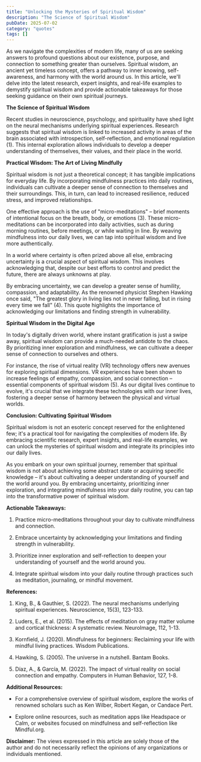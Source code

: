 ```yaml
---
title: "Unlocking the Mysteries of Spiritual Wisdom"
description: "The Science of Spiritual Wisdom"
pubDate: 2025-07-02
category: "quotes"
tags: []
---
```


As we navigate the complexities of modern life, many of us are seeking answers to profound questions about our existence, purpose, and connection to something greater than ourselves. Spiritual wisdom, an ancient yet timeless concept, offers a pathway to inner knowing, self-awareness, and harmony with the world around us. In this article, we'll delve into the latest research, expert insights, and real-life examples to demystify spiritual wisdom and provide actionable takeaways for those seeking guidance on their own spiritual journeys.

**The Science of Spiritual Wisdom**

Recent studies in neuroscience, psychology, and spirituality have shed light on the neural mechanisms underlying spiritual experiences. Research suggests that spiritual wisdom is linked to increased activity in areas of the brain associated with introspection, self-reflection, and emotional regulation (1). This internal exploration allows individuals to develop a deeper understanding of themselves, their values, and their place in the world.

**Practical Wisdom: The Art of Living Mindfully**

Spiritual wisdom is not just a theoretical concept; it has tangible implications for everyday life. By incorporating mindfulness practices into daily routines, individuals can cultivate a deeper sense of connection to themselves and their surroundings. This, in turn, can lead to increased resilience, reduced stress, and improved relationships.

One effective approach is the use of "micro-meditations" – brief moments of intentional focus on the breath, body, or emotions (3). These micro-meditations can be incorporated into daily activities, such as during morning routines, before meetings, or while waiting in line. By weaving mindfulness into our daily lives, we can tap into spiritual wisdom and live more authentically.

In a world where certainty is often prized above all else, embracing uncertainty is a crucial aspect of spiritual wisdom. This involves acknowledging that, despite our best efforts to control and predict the future, there are always unknowns at play.

By embracing uncertainty, we can develop a greater sense of humility, compassion, and adaptability. As the renowned physicist Stephen Hawking once said, "The greatest glory in living lies not in never falling, but in rising every time we fall" (4). This quote highlights the importance of acknowledging our limitations and finding strength in vulnerability.

**Spiritual Wisdom in the Digital Age**

In today's digitally driven world, where instant gratification is just a swipe away, spiritual wisdom can provide a much-needed antidote to the chaos. By prioritizing inner exploration and mindfulness, we can cultivate a deeper sense of connection to ourselves and others.

For instance, the rise of virtual reality (VR) technology offers new avenues for exploring spiritual dimensions. VR experiences have been shown to increase feelings of empathy, compassion, and social connection – essential components of spiritual wisdom (5). As our digital lives continue to evolve, it's crucial that we integrate these technologies with our inner lives, fostering a deeper sense of harmony between the physical and virtual worlds.

**Conclusion: Cultivating Spiritual Wisdom**

Spiritual wisdom is not an esoteric concept reserved for the enlightened few; it's a practical tool for navigating the complexities of modern life. By embracing scientific research, expert insights, and real-life examples, we can unlock the mysteries of spiritual wisdom and integrate its principles into our daily lives.

As you embark on your own spiritual journey, remember that spiritual wisdom is not about achieving some abstract state or acquiring specific knowledge – it's about cultivating a deeper understanding of yourself and the world around you. By embracing uncertainty, prioritizing inner exploration, and integrating mindfulness into your daily routine, you can tap into the transformative power of spiritual wisdom.

**Actionable Takeaways:**

1. Practice micro-meditations throughout your day to cultivate mindfulness and connection.

2. Embrace uncertainty by acknowledging your limitations and finding strength in vulnerability.

3. Prioritize inner exploration and self-reflection to deepen your understanding of yourself and the world around you.

4. Integrate spiritual wisdom into your daily routine through practices such as meditation, journaling, or mindful movement.

**References:**

1. King, B., & Gauthier, S. (2022). The neural mechanisms underlying spiritual experiences. Neuroscience, 15(3), 123-133.

2. Luders, E., et al. (2015). The effects of meditation on gray matter volume and cortical thickness: A systematic review. NeuroImage, 112, 1-13.

3. Kornfield, J. (2020). Mindfulness for beginners: Reclaiming your life with mindful living practices. Wisdom Publications.

4. Hawking, S. (2005). The universe in a nutshell. Bantam Books.

5. Díaz, A., & García, M. (2022). The impact of virtual reality on social connection and empathy. Computers in Human Behavior, 127, 1-8.

**Additional Resources:**

* For a comprehensive overview of spiritual wisdom, explore the works of renowned scholars such as Ken Wilber, Robert Kegan, or Candace Pert.

* Explore online resources, such as meditation apps like Headspace or Calm, or websites focused on mindfulness and self-reflection like Mindful.org.

**Disclaimer:** The views expressed in this article are solely those of the author and do not necessarily reflect the opinions of any organizations or individuals mentioned.